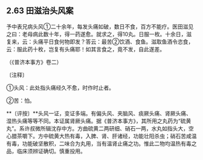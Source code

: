 ## 2.63 田滋治头风案

予中表兄病头风①二十余年，每发头痛如破，数日不食，百方不能疗。医田滋见之曰：老母病此数十年，得一药遂愈。就求之，得10丸。日服一枚。十余日，滋复来，云：头痛平日食何物即发？答云：最苦②饮酒、食鱼。滋取鱼酒令恣食，云：服此药十枚，岂复有头痛耶！如其言食之，竟不发，自此遂差。

（《普济本事方》卷二）

〔注释〕

①头风：此处指头痛经久不愈，时作时止者。

②苦：怕。

**〔评按〕**头风一证，变证多端。有偏头风、夹脑风、痰厥头痛、肾厥头痛、湿热头痛等等不同。本证属肾厥头痛。据《普济本事方》，其所用之丸药为“硫黄丸”。系许叔微所辑沈存中方。方曲硫黄二两研细、硝石一两，水丸如指头大，空心腊茶嚼下。方中硫黄大热有毒，入脾、肾、肝诸经，功能壮阳杀虫；硝石苦咸温有毒，功能破坚散积，二味合为丸用，当有温肾止痛之功。惟此二物均温热有毒之品，临床须辨证确切。慎重投用。

